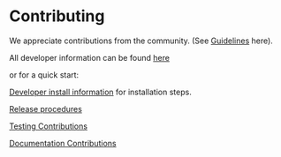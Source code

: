 # Contributing

We appreciate contributions from the community. (See [Guidelines](docs/source/contributing.md) here).

All developer information can be found [here](https://ipywidgets.readthedocs.io/en/stable/developer_docs.html)

or for a quick start:

[Developer install information](docs/source/dev_install.md) for installation steps.

[Release procedures](docs/source/dev_release.md)

[Testing Contributions](docs/source/dev_testing.md)

[Documentation Contributions](docs/source/dev_docs.md)
